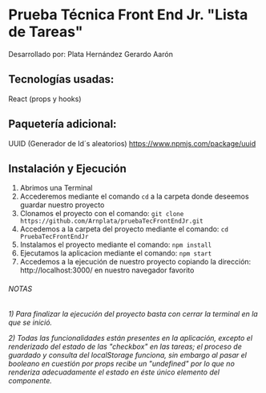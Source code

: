 # Prueba Técnica Front End Jr. "Lista de Tareas"

Desarrollado por: Plata Hernández Gerardo Aarón

## Tecnologías usadas: 

React (props y hooks)

## Paquetería adicional:

UUID (Generador de Id´s aleatorios) https://www.npmjs.com/package/uuid

## Instalación y Ejecución

1) Abrimos una Terminal
2) Accederemos mediante el comando `cd` a la carpeta donde deseemos guardar nuestro proyecto
3) Clonamos el proyecto con el comando: `git clone https://github.com/Arnplata/pruebaTecFrontEndJr.git`
4) Accedemos a la carpeta del proyecto mediante el comando: `cd PruebaTecFrontEndJr`
5) Instalamos el proyecto mediante el comando: `npm install`
6) Ejecutamos la aplicacion mediante el comando: `npm start`
7) Accedemos a la ejecución de nuestro proyecto copiando la dirección: http://localhost:3000/ en nuestro navegador favorito

###### NOTAS

*1) Para finalizar la ejecución del proyecto basta con cerrar la terminal en la que se inició.*

*2) Todas las funcionalidades están presentes en la aplicación, excepto el renderizado del estado de las "checkbox" en las tareas; el proceso de guardado y consulta del localStorage funciona, sin embargo al pasar el booleano en cuestión por props recibe un "undefined" por lo que no renderiza adecuadamente el estado en éste único elemento del componente.* 
